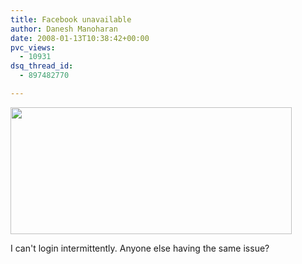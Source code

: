 ```yaml
---
title: Facebook unavailable
author: Danesh Manoharan
date: 2008-01-13T10:38:42+00:00
pvc_views:
  - 10931
dsq_thread_id:
  - 897482770

---
```

<img loading="lazy" src="http://farm3.static.flickr.com/2071/2188584637_723e2c5c08_o.jpg" height="203" width="450" />

I can't login intermittently. Anyone else having the same issue?
